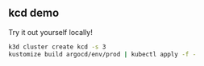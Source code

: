 ## kcd demo

Try it out yourself locally!

```bash
k3d cluster create kcd -s 3
kustomize build argocd/env/prod | kubectl apply -f -
```
